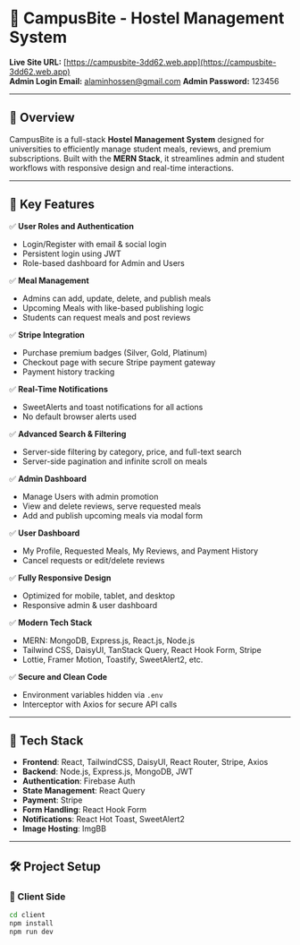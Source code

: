 # 🏨 CampusBite - Hostel Management System

**Live Site URL:** [https://campusbite-3dd62.web.app](https://campusbite-3dd62.web.app)  
**Admin Login Email:** alaminhossen@gmail.com
**Admin Password:** 123456

---

## 🌟 Overview

CampusBite is a full-stack **Hostel Management System** designed for universities to efficiently manage student meals, reviews, and premium subscriptions. Built with the **MERN Stack**, it streamlines admin and student workflows with responsive design and real-time interactions.

---

## 🚀 Key Features

✅ **User Roles and Authentication**  
- Login/Register with email & social login  
- Persistent login using JWT  
- Role-based dashboard for Admin and Users  

✅ **Meal Management**  
- Admins can add, update, delete, and publish meals  
- Upcoming Meals with like-based publishing logic  
- Students can request meals and post reviews  

✅ **Stripe Integration**  
- Purchase premium badges (Silver, Gold, Platinum)  
- Checkout page with secure Stripe payment gateway  
- Payment history tracking  

✅ **Real-Time Notifications**  
- SweetAlerts and toast notifications for all actions  
- No default browser alerts used  

✅ **Advanced Search & Filtering**  
- Server-side filtering by category, price, and full-text search  
- Server-side pagination and infinite scroll on meals  

✅ **Admin Dashboard**  
- Manage Users with admin promotion  
- View and delete reviews, serve requested meals  
- Add and publish upcoming meals via modal form  

✅ **User Dashboard**  
- My Profile, Requested Meals, My Reviews, and Payment History  
- Cancel requests or edit/delete reviews  

✅ **Fully Responsive Design**  
- Optimized for mobile, tablet, and desktop  
- Responsive admin & user dashboard  

✅ **Modern Tech Stack**  
- MERN: MongoDB, Express.js, React.js, Node.js  
- Tailwind CSS, DaisyUI, TanStack Query, React Hook Form, Stripe  
- Lottie, Framer Motion, Toastify, SweetAlert2, etc.

✅ **Secure and Clean Code**  
- Environment variables hidden via `.env`  
- Interceptor with Axios for secure API calls  

---

## 🧰 Tech Stack

- **Frontend**: React, TailwindCSS, DaisyUI, React Router, Stripe, Axios  
- **Backend**: Node.js, Express.js, MongoDB, JWT  
- **Authentication**: Firebase Auth  
- **State Management**: React Query  
- **Payment**: Stripe  
- **Form Handling**: React Hook Form  
- **Notifications**: React Hot Toast, SweetAlert2  
- **Image Hosting**: ImgBB  

---

## 🛠️ Project Setup

### 🔹 Client Side

```bash
cd client
npm install
npm run dev
